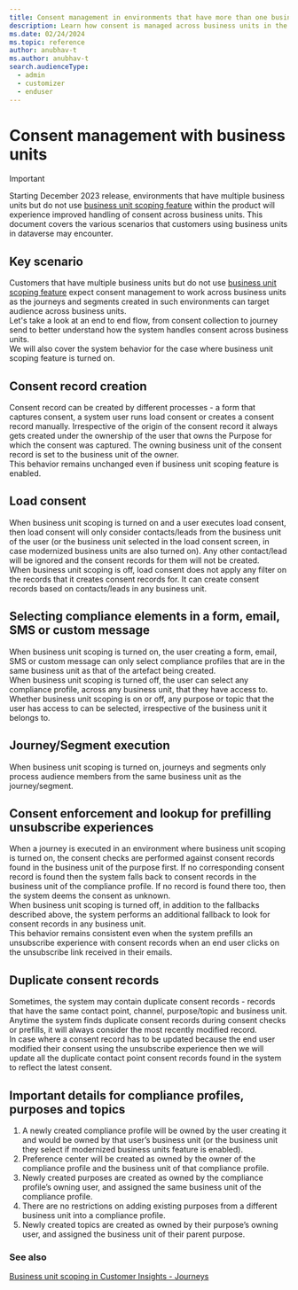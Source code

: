 ```yaml
---
title: Consent management in environments that have more than one business unit
description: Learn how consent is managed across business units in the platform
ms.date: 02/24/2024
ms.topic: reference
author: anubhav-t
ms.author: anubhav-t
search.audienceType: 
  - admin
  - customizer
  - enduser
---
```


# Consent management with business units  

> [!IMPORTANT]
> Starting December 2023 release, environments that have multiple business units but do not use [business unit scoping feature](real-time-marketing-business-units.md#enabling-business-unit-scopes-in-customer-insights---journeys) within the product will experience improved handling of consent across business units. This document covers the various scenarios that customers using business units in dataverse may encounter.

## Key scenario

Customers that have multiple business units but do not use [business unit scoping feature](real-time-marketing-business-units.md#enabling-business-unit-scopes-in-customer-insights---journeys) expect consent management to work across business units as the journeys and segments created in such environments can target audience across business units.  
Let's take a look at an end to end flow, from consent collection to journey send to better understand how the system handles consent across business units.  
We will also cover the system behavior for the case where business unit scoping feature is turned on.

## Consent record creation

Consent record can be created by different processes - a form that captures consent, a system user runs load consent or creates a consent record manually. Irrespective of the origin of the consent record it always gets created under the ownership of the user that owns the Purpose for which the consent was captured. The owning business unit of the consent record is set to the business unit of the owner.  
This behavior remains unchanged even if business unit scoping feature is enabled.

## Load consent

When business unit scoping is turned on and a user executes load consent, then load consent will only consider contacts/leads from the business unit of the user (or the business unit selected in the load consent screen, in case modernized business units are also turned on). Any other contact/lead will be ignored and the consent records for them will not be created.  
When business unit scoping is off, load consent does not apply any filter on the records that it creates consent records for. It can create consent records based on contacts/leads in any business unit.

## Selecting compliance elements in a form, email, SMS or custom message  

When business unit scoping is turned on, the user creating a form, email, SMS or custom message can only select compliance profiles that are in the same business unit as that of the artefact being created.  
When business unit scoping is turned off, the user can select any compliance profile, across any business unit, that they have access to.  
Whether business unit scoping is on or off, any purpose or topic that the user has access to can be selected, irrespective of the business unit it belongs to.

## Journey/Segment execution  

When business unit scoping is turned on, journeys and segments only process audience members from the same business unit as the journey/segment.  

## Consent enforcement and lookup for prefilling unsubscribe experiences  

When a journey is executed in an environment where business unit scoping is turned on, the consent checks are performed against consent records found in the business unit of the purpose first. If no corresponding consent record is found then the system falls back to consent records in the business unit of the compliance profile. If no record is found there too, then the system deems the consent as unknown.  
When business unit scoping is turned off, in addition to the fallbacks described above, the system performs an additional fallback to look for consent records in any business unit.  
This behavior remains consistent even when the system prefills an unsubscribe experience with consent records when an end user clicks on the unsubscribe link received in their emails.  

## Duplicate consent records  

Sometimes, the system may contain duplicate consent records - records that have the same contact point, channel, purpose/topic and business unit.  
Anytime the system finds duplicate consent records during consent checks or prefills, it will always consider the most recently modified record.  
In case where a consent record has to be updated because the end user modified their consent using the unsubscribe experience then we will update all the duplicate contact point consent records found in the system to reflect the latest consent.  

## Important details for compliance profiles, purposes and topics  

1. A newly created compliance profile will be owned by the user creating it and would be owned by that user’s business unit (or the business unit they select if modernized business units feature is enabled).
1. Preference center will be created as owned by the owner of the compliance profile and the business unit of that compliance profile.
1. Newly created purposes are created as owned by the compliance profile’s owning user, and assigned the same business unit of the compliance profile.
1. There are no restrictions on adding existing purposes from a different business unit into a compliance profile.
1. Newly created topics are created as owned by their purpose’s owning user, and assigned the business unit of their parent purpose.  

### See also

[Business unit scoping in Customer Insights - Journeys](real-time-marketing-business-units.md)  